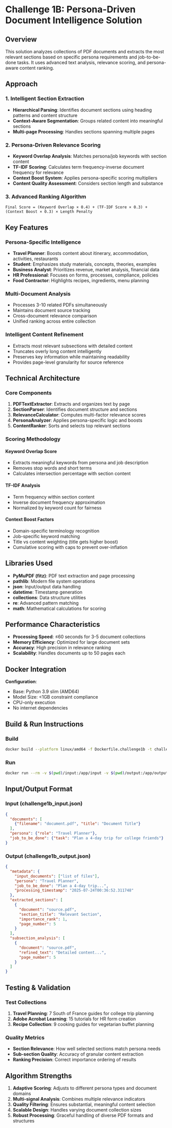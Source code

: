 # Challenge 1B: Persona-Driven Document Intelligence Solution

## Overview

This solution analyzes collections of PDF documents and extracts the most relevant sections based on specific persona requirements and job-to-be-done tasks. It uses advanced text analysis, relevance scoring, and persona-aware content ranking.

## Approach

### 1. Intelligent Section Extraction
- **Hierarchical Parsing**: Identifies document sections using heading patterns and content structure
- **Context-Aware Segmentation**: Groups related content into meaningful sections
- **Multi-page Processing**: Handles sections spanning multiple pages

### 2. Persona-Driven Relevance Scoring
- **Keyword Overlap Analysis**: Matches persona/job keywords with section content
- **TF-IDF Scoring**: Calculates term frequency-inverse document frequency for relevance
- **Context Boost System**: Applies persona-specific scoring multipliers
- **Content Quality Assessment**: Considers section length and substance

### 3. Advanced Ranking Algorithm
```
Final Score = (Keyword Overlap × 0.4) + (TF-IDF Score × 0.3) + (Context Boost × 0.3) × Length Penalty
```

## Key Features

### Persona-Specific Intelligence
- **Travel Planner**: Boosts content about itinerary, accommodation, activities, restaurants
- **Student**: Emphasizes study materials, concepts, theories, examples
- **Business Analyst**: Prioritizes revenue, market analysis, financial data
- **HR Professional**: Focuses on forms, processes, compliance, policies
- **Food Contractor**: Highlights recipes, ingredients, menu planning

### Multi-Document Analysis
- Processes 3-10 related PDFs simultaneously
- Maintains document source tracking
- Cross-document relevance comparison
- Unified ranking across entire collection

### Intelligent Content Refinement
- Extracts most relevant subsections with detailed content
- Truncates overly long content intelligently
- Preserves key information while maintaining readability
- Provides page-level granularity for source reference

## Technical Architecture

### Core Components

1. **PDFTextExtractor**: Extracts and organizes text by page
2. **SectionParser**: Identifies document structure and sections
3. **RelevanceCalculator**: Computes multi-factor relevance scores
4. **PersonaAnalyzer**: Applies persona-specific logic and boosts
5. **ContentRanker**: Sorts and selects top relevant sections

### Scoring Methodology

#### Keyword Overlap Score
- Extracts meaningful keywords from persona and job description
- Removes stop words and short terms
- Calculates intersection percentage with section content

#### TF-IDF Analysis
- Term frequency within section content
- Inverse document frequency approximation
- Normalized by keyword count for fairness

#### Context Boost Factors
- Domain-specific terminology recognition
- Job-specific keyword matching
- Title vs content weighting (title gets higher boost)
- Cumulative scoring with caps to prevent over-inflation

## Libraries Used

- **PyMuPDF (fitz)**: PDF text extraction and page processing
- **pathlib**: Modern file system operations
- **json**: Input/output data handling
- **datetime**: Timestamp generation
- **collections**: Data structure utilities
- **re**: Advanced pattern matching
- **math**: Mathematical calculations for scoring

## Performance Characteristics

- **Processing Speed**: ≤60 seconds for 3-5 document collections
- **Memory Efficiency**: Optimized for large document sets
- **Accuracy**: High precision in relevance ranking
- **Scalability**: Handles documents up to 50 pages each

## Docker Integration

**Configuration**:
- Base: Python 3.9 slim (AMD64)
- Model Size: <1GB constraint compliance
- CPU-only execution
- No internet dependencies

## Build & Run Instructions

### Build
```bash
docker build --platform linux/amd64 -f Dockerfile.challenge1b -t challenge1b:latest .
```

### Run
```bash
docker run --rm -v $(pwd)/input:/app/input -v $(pwd)/output:/app/output --network none challenge1b:latest
```

## Input/Output Format

### Input (challenge1b_input.json)
```json
{
  "documents": [
    {"filename": "document.pdf", "title": "Document Title"}
  ],
  "persona": {"role": "Travel Planner"},
  "job_to_be_done": {"task": "Plan a 4-day trip for college friends"}
}
```

### Output (challenge1b_output.json)
```json
{
  "metadata": {
    "input_documents": ["list of files"],
    "persona": "Travel Planner",
    "job_to_be_done": "Plan a 4-day trip...",
    "processing_timestamp": "2025-07-24T00:36:52.311748"
  },
  "extracted_sections": [
    {
      "document": "source.pdf",
      "section_title": "Relevant Section",
      "importance_rank": 1,
      "page_number": 5
    }
  ],
  "subsection_analysis": [
    {
      "document": "source.pdf",
      "refined_text": "Detailed content...",
      "page_number": 5
    }
  ]
}
```

## Testing & Validation

### Test Collections
1. **Travel Planning**: 7 South of France guides for college trip planning
2. **Adobe Acrobat Learning**: 15 tutorials for HR form creation
3. **Recipe Collection**: 9 cooking guides for vegetarian buffet planning

### Quality Metrics
- **Section Relevance**: How well selected sections match persona needs
- **Sub-section Quality**: Accuracy of granular content extraction
- **Ranking Precision**: Correct importance ordering of results

## Algorithm Strengths

1. **Adaptive Scoring**: Adjusts to different persona types and document domains
2. **Multi-signal Analysis**: Combines multiple relevance indicators
3. **Quality Filtering**: Ensures substantial, meaningful content selection
4. **Scalable Design**: Handles varying document collection sizes
5. **Robust Processing**: Graceful handling of diverse PDF formats and structures